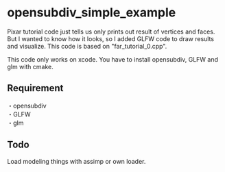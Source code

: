 # opensubdiv_simple_example
Pixar tutorial code just tells us only prints out result of vertices and faces.
But I wanted to know how it looks, so I added GLFW code to draw results and visualize.
This code is based on "far_tutorial_0.cpp".

This code only works on xcode. You have to install opensubdiv, GLFW and glm with cmake.

## Requirement
・opensubdiv  
・GLFW  
・glm  

## Todo
Load modeling things with assimp or own loader.

